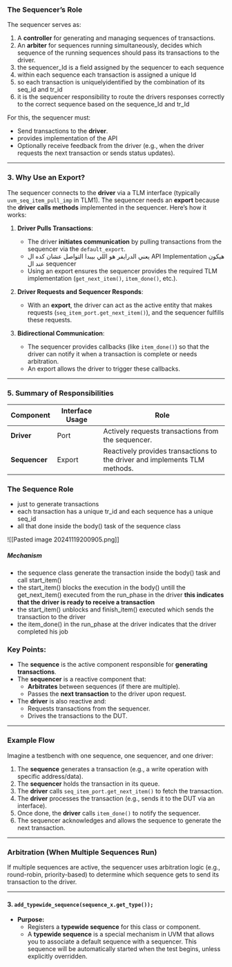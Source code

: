 
### **The Sequencer’s Role**

The sequencer serves as:

1. A **controller** for generating and managing sequences of transactions.
2. An **arbiter** for sequences running simultaneously, decides which sequence of the running sequences should pass its transactions to the driver.
3. the sequencer_Id is a field assigned by the sequencer to each sequence 
4. within each sequence each transaction is assigned a unique Id
5. so each transaction is uniquelyidentified by the combination of its seq_id and tr_id
6. it is the sequencer responsibility to route the drivers responses correctly to the correct sequence based on the sequence_Id and tr_Id

For this, the sequencer must:

- Send transactions to the **driver**.
- provides implementation of the API 
- Optionally receive feedback from the driver (e.g., when the driver requests the next transaction or sends status updates).

---

### **3. Why Use an Export?**

The sequencer connects to the **driver** via a TLM interface (typically `uvm_seq_item_pull_imp` in TLM1). The sequencer needs an **export** because the **driver** **calls methods** implemented in the sequencer. Here’s how it works:

1. **Driver Pulls Transactions**:
    - The driver **initiates communication** by pulling transactions from the sequencer via the `default_export`.
    - يعني الدرايفر هو اللي بيبدا التواصل عشان كده ال API Implementation هيكون عند ال sequencer
    - Using an export ensures the sequencer provides the required TLM implementation (`get_next_item()`, `item_done()`, etc.).
    
2. **Driver Requests and Sequencer Responds**:
    - With an **export**, the driver can act as the active entity that makes requests (`seq_item_port.get_next_item()`), and the sequencer fulfills these requests.
    
3. **Bidirectional Communication**:
    - The sequencer provides callbacks (like `item_done()`) so that the driver can notify it when a transaction is complete or needs arbitration.
    - An export allows the driver to trigger these callbacks.

---

### **5. Summary of Responsibilities**

| Component     | Interface Usage | Role                                                                       |
| ------------- | --------------- | -------------------------------------------------------------------------- |
| **Driver**    | Port            | Actively requests transactions from the sequencer.                         |
| **Sequencer** | Export          | Reactively provides transactions to the driver and implements TLM methods. |

### **The Sequence Role**

- just to generate transactions 
- each transaction has a unique tr_id and each sequence has a unique seq_id
- all that done inside the body() task of the sequence class 

![[Pasted image 20241119200905.png]]


##### **Mechanism**

- the sequence class generate the transaction inside the body() task and call start_item()
- the start_item() blocks the execution in the body() untill the get_next_item() executed from the run_phase in the driver **this indicates that the driver is ready to receive a transaction**
- the start_item() unblocks and finish_item() executed which sends the transaction to the driver 
- the item_done() in the run_phase at the driver indicates that the driver completed his job 



### **Key Points:**

- The **sequence** is the active component responsible for **generating transactions**.
- The **sequencer** is a reactive component that:
    - **Arbitrates** between sequences (if there are multiple).
    - Passes the **next transaction** to the driver upon request.
- The **driver** is also reactive and:
    - Requests transactions from the sequencer.
    - Drives the transactions to the DUT.

---

### **Example Flow**

Imagine a testbench with one sequence, one sequencer, and one driver:

1. The **sequence** generates a transaction (e.g., a write operation with specific address/data).
2. The **sequencer** holds the transaction in its queue.
3. The **driver** calls `seq_item_port.get_next_item()` to fetch the transaction.
4. The **driver** processes the transaction (e.g., sends it to the DUT via an interface).
5. Once done, the **driver** calls `item_done()` to notify the sequencer.
6. The sequencer acknowledges and allows the sequence to generate the next transaction.

---

### **Arbitration (When Multiple Sequences Run)**

If multiple sequences are active, the sequencer uses arbitration logic (e.g., round-robin, priority-based) to determine which sequence gets to send its transaction to the driver.


---
#### **3. `add_typewide_sequence(sequence_x.get_type());`**

- **Purpose:**
    - Registers a **typewide sequence** for this class or component.
    - A **typewide sequence** is a special mechanism in UVM that allows you to associate a default sequence with a sequencer. This sequence will be automatically started when the test begins, unless explicitly overridden.